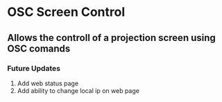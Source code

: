 # OSC Screen Control 
## Allows the controll of a projection screen using OSC comands

### Future Updates
1. Add web status page
2. Add ability to change local ip on web page
